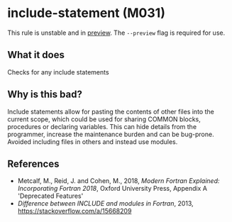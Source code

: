 # include-statement (M031)
This rule is unstable and in [preview](../preview.md). The `--preview` flag is required for use.

## What it does
Checks for any include statements

## Why is this bad?
Include statements allow for pasting the contents of other files into
the current scope, which could be used for sharing COMMON blocks, procedures
or declaring variables. This can hide details from the programmer, increase
the maintenance burden and can be bug-prone. Avoided including files in
others and instead use modules.

## References
- Metcalf, M., Reid, J. and Cohen, M., 2018, _Modern Fortran Explained:
  Incorporating Fortran 2018_, Oxford University Press, Appendix A
  'Deprecated Features'
- _Difference between INCLUDE and modules in Fortran_, 2013,
  https://stackoverflow.com/a/15668209